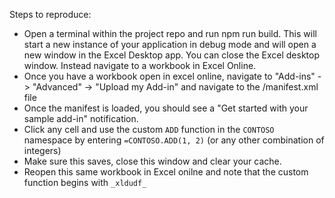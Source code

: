 Steps to reproduce:

- Open a terminal within the project repo and run npm run build. This will start a new instance of your application in debug mode and will open a new window in the Excel Desktop app. You can close the Excel desktop window. Instead navigate to a workbook in Excel Online.
- Once you have a workbook open in excel online, navigate to "Add-ins" -> "Advanced" -> "Upload my Add-in" and navigate to the /manifest.xml file
- Once the manifest is loaded, you should see a "Get started with your sample add-in" notification.
- Click any cell and use the custom `ADD` function in the `CONTOSO` namespace by entering `=CONTOSO.ADD(1, 2)` (or any other combination of integers)
- Make sure this saves, close this window and clear your cache.
- Reopen this same workbook in Excel onilne and note that the custom function begins with `_xldudf_`

